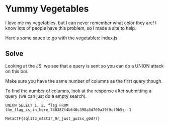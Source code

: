 # Yummy Vegetables
I love me my vegetables, but I can never remember what color they are! I know lots of people have this problem, so I made a site to help.

Here's some sauce to go with the vegetables: index.js

## Solve
Looking at the JS, we see that a query is sent so you can do a UNION attack on this boi.

Make sure you have the same number of columns as the first query though.

To find the number of columns, look at the response after submitting a query (we can just do a empty search).

`UNION SELECT 1, 2, flag FROM the_flag_is_in_here_730387f4b640c398a3d769a39f9cf9b5;--1`

`MetaCTF{sql1t3_m4st3r_0r_just_gu3ss_g0d??}`

